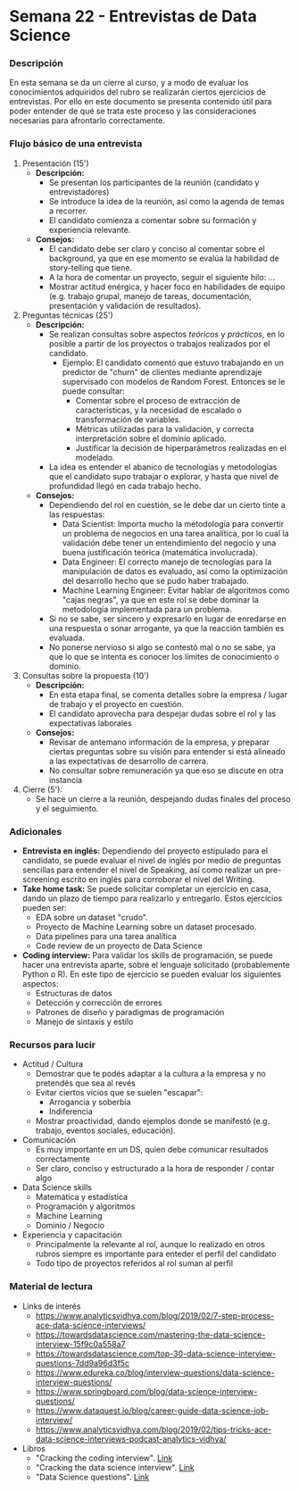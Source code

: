 Semana 22 - Entrevistas de Data Science
=======================================

### Descripción

En esta semana se da un cierre al curso, y a modo de evaluar los conocimientos adquiridos del rubro se realizarán ciertos ejercicios de entrevistas. Por ello en este documento se presenta contenido útil para poder entender de qué se trata este proceso y las consideraciones necesarias para afrontarlo correctamente. 


### Flujo básico de una entrevista

1. Presentación (15')
    - **Descripción:** 
        - Se presentan los participantes de la reunión (candidato y entrevistadores) 
        - Se introduce la idea de la reunión, así como la agenda de temas a recorrer.
        - El candidato comienza a comentar sobre su formación y experiencia relevante. 
    - **Consejos:**
        - El candidato debe ser claro y conciso al comentar sobre el background, ya que en ese momento se evalúa la habilidad de story-telling que tiene.
        - A la hora de comentar un proyecto, seguir el siguiente hilo: ...
        - Mostrar actitud enérgica, y hacer foco en habilidades de equipo (e.g. trabajo grupal, manejo de tareas, documentación, presentación y validación de resultados).
2. Preguntas técnicas (25')
    - **Descripción:** 
        - Se realizan consultas sobre aspectos *teóricos* y *prácticos*, en lo posible a partir de los proyectos o trabajos realizados por el candidato.
            - Ejemplo: El candidato comentó que estuvo trabajando en un predictor de "churn" de clientes mediante aprendizaje supervisado con modelos de Random Forest. Entonces se le puede consultar:
                - Comentar sobre el proceso de extracción de características, y la necesidad de escalado o transformación de variables.
                - Métricas utilizadas para la validación, y correcta interpretación sobre el dominio aplicado.
                - Justificar la decisión de hiperparámetros realizadas en el modelado.
        - La idea es entender el abanico de tecnologías y metodologías que el candidato supo trabajar o explorar, y hasta que nivel de profundidad llegó en cada trabajo hecho.
    - **Consejos:**
        - Dependiendo del rol en cuestión, se le debe dar un cierto tinte a las respuestas:
            - Data Scientist: Importa mucho la metodología para convertir un problema de negocios en una tarea analítica, por lo cual la validación debe tener un entendimiento del negocio y una buena justificación teórica (matemática involucrada).
            - Data Engineer: El correcto manejo de tecnologías para la manipulación de datos es evaluado, así como la optimización del desarrollo hecho que se pudo haber trabajado.
            - Machine Learning Engineer: Evitar hablar de algoritmos como "cajas negras", ya que en este rol se debe dominar la metodología implementada para un problema. 
        - Si no se sabe, ser sincero y expresarlo en lugar de enredarse en una respuesta o sonar arrogante, ya que la reacción también es evaluada.      
        - No ponerse nervioso si algo se contestó mal o no se sabe, ya que lo que se intenta es conocer los límites de conocimiento o dominio.
3. Consultas sobre la propuesta (10')
    - **Descripción:**
        - En esta etapa final, se comenta detalles sobre la empresa / lugar de trabajo y el proyecto en cuestión.
        - El candidato aprovecha para despejar dudas sobre el rol y las expectativas laborales
    - **Consejos:**
        - Revisar de antemano información de la empresa, y preparar ciertas preguntas sobre su visión para entender si está alineado a las expectativas de desarrollo de carrera.
        - No consultar sobre remuneración ya que eso se discute en otra instancia 
4. Cierre (5'): 
    - Se hace un cierre a la reunión, despejando dudas finales del proceso y el seguimiento.
    
 
### Adicionales

- **Entrevista en inglés:** Dependiendo del proyecto estipulado para el candidato, se puede evaluar el nivel de inglés por medio de preguntas sencillas para entender el nivel de Speaking, así como realizar un pre-screening escrito en inglés para corroborar el nivel del Writing.
- **Take home task:** Se puede solicitar completar un ejercicio en casa, dando un plazo de tiempo para realizarlo y entregarlo. Estos ejercicios pueden ser:
    - EDA sobre un dataset "crudo".
    - Proyecto de Machine Learning sobre un dataset procesado.
    - Data pipelines para una tarea analítica
    - Code review de un proyecto de Data Science 
- **Coding interview:** Para validar los skills de programación, se puede hacer una entrevista aparte, sobre el lenguaje solicitado (probablemente Python o R). En este tipo de ejercicio se pueden evaluar los siguientes aspectos:
    - Estructuras de datos
    - Detección y corrección de errores
    - Patrones de diseño y paradigmas de programación
    - Manejo de sintaxis y estilo
       

### Recursos para lucir

- Actitud / Cultura
    - Demostrar que te podés adaptar a la cultura a la empresa y no pretendés que sea al revés
    - Evitar ciertos vicios que se suelen "escapar":
        - Arrogancia y soberbia
        - Indiferencia
    - Mostrar proactividad, dando ejemplos donde se manifestó (e.g. trabajo, eventos sociales, educación).
- Comunicación
    - Es muy importante en un DS, quien debe comunicar resultados correctamente
    - Ser claro, conciso y estructurado a la hora de responder / contar algo 
- Data Science skills
    - Matemática y estadística
    - Programación y algoritmos
    - Machine Learning
    - Dominio / Negocio
- Experiencia y capacitación
    - Principalmente la relevante al rol, aunque lo realizado en otros rubros siempre es importante para enteder el perfil del candidato   
    - Todo tipo de proyectos referidos al rol suman al perfil
  
###  Material de lectura

- Links de interés
    - https://www.analyticsvidhya.com/blog/2019/02/7-step-process-ace-data-science-interviews/
    - https://towardsdatascience.com/mastering-the-data-science-interview-15f9c0a558a7
    - https://towardsdatascience.com/top-30-data-science-interview-questions-7dd9a96d3f5c
    - https://www.edureka.co/blog/interview-questions/data-science-interview-questions/
    - https://www.springboard.com/blog/data-science-interview-questions/
    - https://www.dataquest.io/blog/career-guide-data-science-job-interview/
    - https://www.analyticsvidhya.com/blog/2019/02/tips-tricks-ace-data-science-interviews-podcast-analytics-vidhya/
- Libros
    - "Cracking the coding interview". [Link](https://leonmercanti.com/books/personal-development/Cracking%20the%20Coding%20Interview%20189%20Programming%20Questions%20and%20Solutions.pdf)             
    - "Cracking the data science interview". [Link](https://github.com/hopelessoptimism/cracking-the-data-science-interview)
    - "Data Science questions". [Link](https://www.dropbox.com/s/skja4o3udevw0zx/SAMPLE_120%20Data%20Science%20Questions.pdf)  
  
    